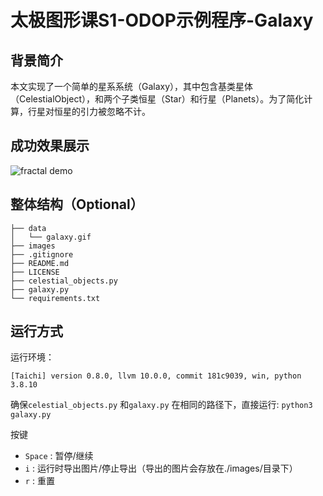 # 太极图形课S1-ODOP示例程序-Galaxy
## 背景简介
本文实现了一个简单的星系系统（Galaxy），其中包含基类星体（CelestialObject），和两个子类恒星（Star）和行星（Planets）。为了简化计算，行星对恒星的引力被忽略不计。

## 成功效果展示
![fractal demo](./data/galaxy.gif)
## 整体结构（Optional）
```
├── data
│   └── galaxy.gif
├── images
├── .gitignore
├── README.md
├── LICENSE
├── celestial_objects.py
├── galaxy.py
└── requirements.txt
```

## 运行方式
运行环境：

```
[Taichi] version 0.8.0, llvm 10.0.0, commit 181c9039, win, python 3.8.10
```

确保`celestial_objects.py` 和`galaxy.py` 在相同的路径下，直接运行:  `python3 galaxy.py`

按键

- `Space` : 暂停/继续
- `i` : 运行时导出图片/停止导出（导出的图片会存放在./images/目录下）
- `r` : 重置
